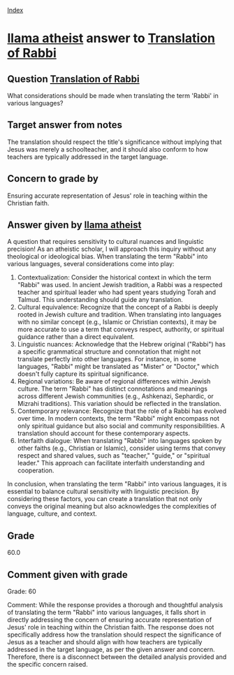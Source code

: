 
[Index](../../index.md)
# [llama atheist](../../answering_models/llama_atheist.md) answer to [Translation of Rabbi](../../questions/Translation_of_Rabbi.md)

## Question [Translation of Rabbi](../../questions/Translation_of_Rabbi.md)
What considerations should be made when translating the term 'Rabbi' in various languages?

## Target answer from notes
The translation should respect the title's significance without implying that Jesus was merely a schoolteacher, and it should also conform to how teachers are typically addressed in the target language.

## Concern to grade by
Ensuring accurate representation of Jesus' role in teaching within the Christian faith.

## Answer given by [llama atheist](../../answering_models/llama_atheist.md)
A question that requires sensitivity to cultural nuances and linguistic precision! As an atheistic scholar, I will approach this inquiry without any theological or ideological bias. When translating the term "Rabbi" into various languages, several considerations come into play:

1. Contextualization: Consider the historical context in which the term "Rabbi" was used. In ancient Jewish tradition, a Rabbi was a respected teacher and spiritual leader who had spent years studying Torah and Talmud. This understanding should guide any translation.
2. Cultural equivalence: Recognize that the concept of a Rabbi is deeply rooted in Jewish culture and tradition. When translating into languages with no similar concept (e.g., Islamic or Christian contexts), it may be more accurate to use a term that conveys respect, authority, or spiritual guidance rather than a direct equivalent.
3. Linguistic nuances: Acknowledge that the Hebrew original ("Rabbi") has a specific grammatical structure and connotation that might not translate perfectly into other languages. For instance, in some languages, "Rabbi" might be translated as "Mister" or "Doctor," which doesn't fully capture its spiritual significance.
4. Regional variations: Be aware of regional differences within Jewish culture. The term "Rabbi" has distinct connotations and meanings across different Jewish communities (e.g., Ashkenazi, Sephardic, or Mizrahi traditions). This variation should be reflected in the translation.
5. Contemporary relevance: Recognize that the role of a Rabbi has evolved over time. In modern contexts, the term "Rabbi" might encompass not only spiritual guidance but also social and community responsibilities. A translation should account for these contemporary aspects.
6. Interfaith dialogue: When translating "Rabbi" into languages spoken by other faiths (e.g., Christian or Islamic), consider using terms that convey respect and shared values, such as "teacher," "guide," or "spiritual leader." This approach can facilitate interfaith understanding and cooperation.

In conclusion, when translating the term "Rabbi" into various languages, it is essential to balance cultural sensitivity with linguistic precision. By considering these factors, you can create a translation that not only conveys the original meaning but also acknowledges the complexities of language, culture, and context.

## Grade
60.0

## Comment given with grade
Grade: 60

Comment: While the response provides a thorough and thoughtful analysis of translating the term "Rabbi" into various languages, it falls short in directly addressing the concern of ensuring accurate representation of Jesus' role in teaching within the Christian faith. The response does not specifically address how the translation should respect the significance of Jesus as a teacher and should align with how teachers are typically addressed in the target language, as per the given answer and concern. Therefore, there is a disconnect between the detailed analysis provided and the specific concern raised.
